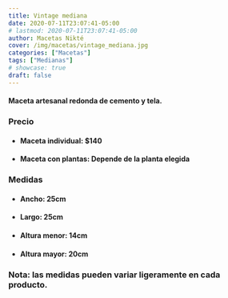 ```yaml
---
title: Vintage mediana
date: 2020-07-11T23:07:41-05:00
# lastmod: 2020-07-11T23:07:41-05:00
author: Macetas Nikté
cover: /img/macetas/vintage_mediana.jpg
categories: ["Macetas"]
tags: ["Medianas"]
# showcase: true
draft: false
---
```


#### Maceta artesanal redonda de cemento y tela.

###  Precio
- #### Maceta individual: $140
- #### Maceta con plantas: Depende de la planta elegida

### Medidas
- #### Ancho: 25cm
- #### Largo: 25cm
- #### Altura menor: 14cm
- #### Altura mayor: 20cm
### Nota: las medidas pueden variar ligeramente en cada producto.
<!--more-->
